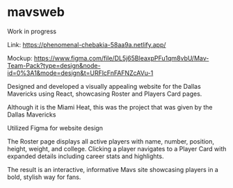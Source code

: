 # mavsweb
Work in progress

Link: https://phenomenal-chebakia-58aa9a.netlify.app/

Mockup: https://www.figma.com/file/DL5j65BleaxpPFu1qm8vbU/Mav-Team-Pack?type=design&node-id=0%3A1&mode=design&t=URFlcFnFAFNZcAVu-1

Designed and developed a visually appealing website for the Dallas Mavericks using React, showcasing Roster and Players Card pages. 

Although it is the Miami Heat, this was the project that was given by the Dallas Mavericks

Utilized Figma for website design

The Roster page displays all active players with name, number, position, height, weight, and college. Clicking a player navigates to a Player Card with expanded details including career stats and highlights. 

The result is an interactive, informative Mavs site showcasing players in a bold, stylish way for fans.
